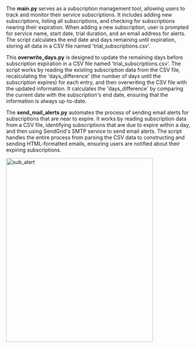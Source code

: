 The **main.py** serves as a subscription management tool, allowing users to track and monitor their service subscriptions. It includes adding new subscriptions, listing all subscriptions, and checking for subscriptions nearing their expiration. When adding a new subscription, user is prompted for service name, start date, trial duration, and an email address for alerts. The script calculates the end date and days remaining until expiration, storing all data in a CSV file named 'trial_subscriptions.csv'. 

This **overwrite_days.py** is designed to update the remaining days before subscription expiration in a CSV file named 'trial_subscriptions.csv'. The script works by reading the existing subscription data from the CSV file, recalculating the 'days_difference' (the number of days until the subscription expires) for each entry, and then overwriting the CSV file with the updated information. It calculates the 'days_difference' by comparing the current date with the subscription's end date, ensuring that the information is always up-to-date. 

The **send_mail_alerts.py** automates the process of sending email alerts for subscriptions that are near to expire. It works by reading subscription data from a CSV file, identifying subscriptions that are due to expire within a day, and then using SendGrid's SMTP service to send email alerts. The script handles the entire process from parsing the CSV data to constructing and sending HTML-formatted emails, ensuring users are notified about their expiring subscriptions. 

<img src="https://github.com/MihaiCroitoru12/alert-subscription-manager/assets/147843903/8e7df12b-f08c-400d-bdb2-b3ec463a6317" alt="sub_alert" width="400" height="500"/>



